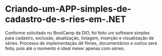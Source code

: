 # Criando-um-APP-simples-de-cadastro-de-s-ries-em-.NET
Conforme solicitado no BootCamp da DIO, foi feito um software simples para cadastro, exclusão, atualização, listagem, inserção e visualização de séries.
Processo de implementação dê filmes, documentários e outros será feita, pois até o momento é ideal mexer apenas com séries.
